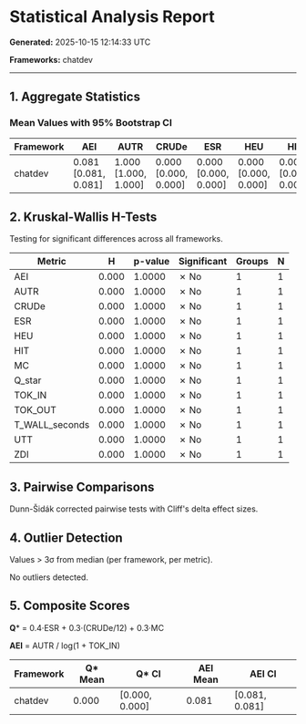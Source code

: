 # Statistical Analysis Report

**Generated:** 2025-10-15 12:14:33 UTC

**Frameworks:** chatdev

---

## 1. Aggregate Statistics

### Mean Values with 95% Bootstrap CI

| Framework | AEI | AUTR | CRUDe | ESR | HEU | HIT | MC | Q_star | TOK_IN | TOK_OUT | T_WALL_seconds | UTT | ZDI |
|-----------|------------|------------|------------|------------|------------|------------|------------|------------|------------|------------|------------|------------|------------|
| chatdev | 0.081 [0.081, 0.081] | 1.000 [1.000, 1.000] | 0.000 [0.000, 0.000] | 0.000 [0.000, 0.000] | 0.000 [0.000, 0.000] | 0.000 [0.000, 0.000] | 0.000 [0.000, 0.000] | 0.000 [0.000, 0.000] | 219917.000 [219917.000, 219917.000] | 78915.000 [78915.000, 78915.000] | 2023.125 [2023.125, 2023.125] | 6.000 [6.000, 6.000] | 405.000 [405.000, 405.000] |


## 2. Kruskal-Wallis H-Tests

Testing for significant differences across all frameworks.

| Metric | H | p-value | Significant | Groups | N |
|--------|---|---------|-------------|--------|---|
| AEI | 0.000 | 1.0000 | ✗ No | 1 | 1 |
| AUTR | 0.000 | 1.0000 | ✗ No | 1 | 1 |
| CRUDe | 0.000 | 1.0000 | ✗ No | 1 | 1 |
| ESR | 0.000 | 1.0000 | ✗ No | 1 | 1 |
| HEU | 0.000 | 1.0000 | ✗ No | 1 | 1 |
| HIT | 0.000 | 1.0000 | ✗ No | 1 | 1 |
| MC | 0.000 | 1.0000 | ✗ No | 1 | 1 |
| Q_star | 0.000 | 1.0000 | ✗ No | 1 | 1 |
| TOK_IN | 0.000 | 1.0000 | ✗ No | 1 | 1 |
| TOK_OUT | 0.000 | 1.0000 | ✗ No | 1 | 1 |
| T_WALL_seconds | 0.000 | 1.0000 | ✗ No | 1 | 1 |
| UTT | 0.000 | 1.0000 | ✗ No | 1 | 1 |
| ZDI | 0.000 | 1.0000 | ✗ No | 1 | 1 |


## 3. Pairwise Comparisons

Dunn-Šidák corrected pairwise tests with Cliff's delta effect sizes.

## 4. Outlier Detection

Values > 3σ from median (per framework, per metric).

No outliers detected.

## 5. Composite Scores

**Q*** = 0.4·ESR + 0.3·(CRUDe/12) + 0.3·MC

**AEI** = AUTR / log(1 + TOK_IN)

| Framework | Q* Mean | Q* CI | AEI Mean | AEI CI |
|-----------|---------|-------|----------|--------|
| chatdev | 0.000 | [0.000, 0.000] | 0.081 | [0.081, 0.081] |

